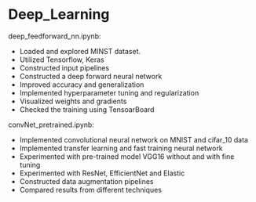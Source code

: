 # Deep_Learning

deep_feedforward_nn.ipynb: 
- Loaded and explored MINST dataset. 
- Utilized Tensorflow, Keras
- Constructed input pipelines
- Constructed a deep forward neural network
- Improved accuracy and generalization
- Implemented hyperparameter tuning and regularization
- Visualized weights and gradients
- Checked the training using TensoarBoard

convNet_pretrained.ipynb:
- Implemented convolutional neural network on MNIST and cifar_10 data
- Implemented transfer learning and fast training neural network
- Experimented with pre-trained model VGG16 without and with fine tuning
- Experimented with ResNet, EfficientNet and Elastic
- Constructed data augmentation pipelines
- Compared results from different techniques
